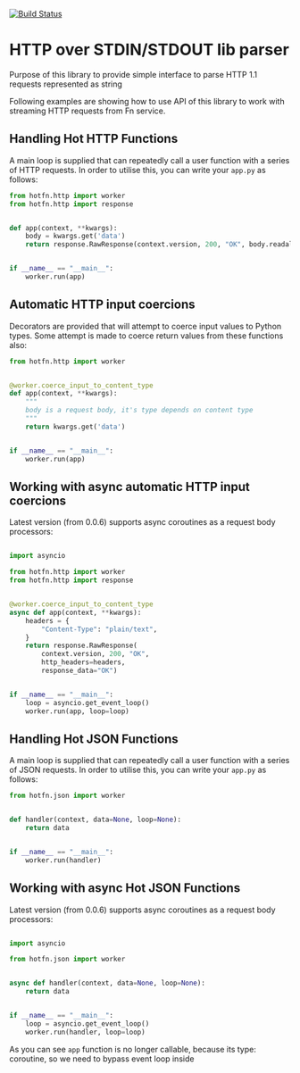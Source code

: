 [![Build Status](https://travis-ci.org/denismakogon/hotfn-py.svg?branch=master)](https://travis-ci.org/denismakogon/hotfn-py)

HTTP over STDIN/STDOUT lib parser
=================================

Purpose of this library to provide simple interface to parse HTTP 1.1 requests represented as string

Following examples are showing how to use API of this library to work with streaming HTTP requests from Fn service.

Handling Hot HTTP Functions
---------------------------

A main loop is supplied that can repeatedly call a user function with a series of HTTP requests.
In order to utilise this, you can write your `app.py` as follows:

```python
from hotfn.http import worker
from hotfn.http import response


def app(context, **kwargs):
    body = kwargs.get('data')
    return response.RawResponse(context.version, 200, "OK", body.readall())


if __name__ == "__main__":
    worker.run(app)

```

Automatic HTTP input coercions
------------------------------

Decorators are provided that will attempt to coerce input values to Python types.
Some attempt is made to coerce return values from these functions also:

```python
from hotfn.http import worker


@worker.coerce_input_to_content_type
def app(context, **kwargs):
    """
    body is a request body, it's type depends on content type
    """
    return kwargs.get('data')


if __name__ == "__main__":
    worker.run(app)

```

Working with async automatic HTTP input coercions
-------------------------------------------------

Latest version (from 0.0.6) supports async coroutines as a request body processors:
```python

import asyncio

from hotfn.http import worker
from hotfn.http import response


@worker.coerce_input_to_content_type
async def app(context, **kwargs):
    headers = {
        "Content-Type": "plain/text",
    }
    return response.RawResponse(
        context.version, 200, "OK",
        http_headers=headers,
        response_data="OK")


if __name__ == "__main__":
    loop = asyncio.get_event_loop()
    worker.run(app, loop=loop)

```

Handling Hot JSON Functions
---------------------------

A main loop is supplied that can repeatedly call a user function with a series of JSON requests.
In order to utilise this, you can write your `app.py` as follows:

```python
from hotfn.json import worker


def handler(context, data=None, loop=None):
    return data


if __name__ == "__main__":
    worker.run(handler)

```

Working with async Hot JSON Functions
-------------------------------------

Latest version (from 0.0.6) supports async coroutines as a request body processors:
```python

import asyncio

from hotfn.json import worker


async def handler(context, data=None, loop=None):
    return data


if __name__ == "__main__":
    loop = asyncio.get_event_loop()
    worker.run(handler, loop=loop)

```


As you can see `app` function is no longer callable, because its type: coroutine, so we need to bypass event loop inside 